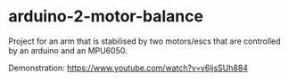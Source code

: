 # arduino-2-motor-balance
 Project for an arm that is stabilised by two motors/escs that are controlled by an arduino and an MPU6050. 

Demonstration:
https://www.youtube.com/watch?v=v6ljsSUh884
